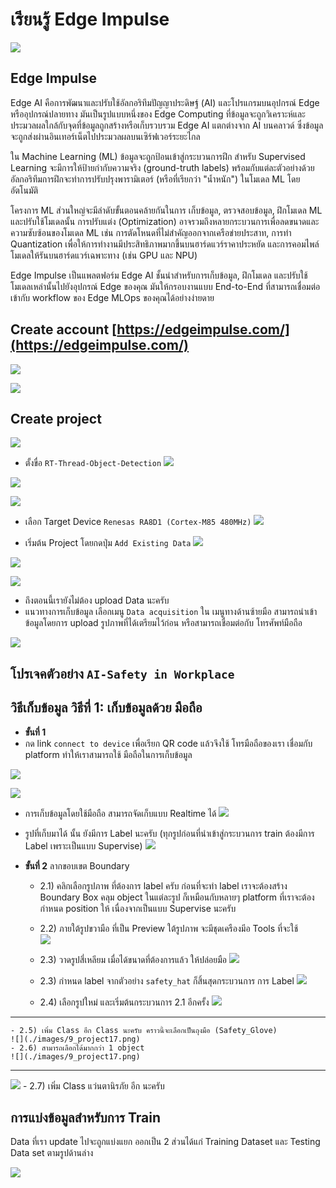 # เรียนรู้ Edge Impulse

![](./images/9_edge_impulse.png)

## Edge Impulse
Edge AI คือการพัฒนาและปรับใช้อัลกอริทึมปัญญาประดิษฐ์ (AI) และโปรแกรมบนอุปกรณ์ Edge หรืออุปกรณ์ปลายทาง มันเป็นรูปแบบหนึ่งของ Edge Computing ที่ข้อมูลจะถูกวิเคราะห์และประมวลผลใกล้กับจุดที่ข้อมูลถูกสร้างหรือเก็บรวบรวม Edge AI แตกต่างจาก AI บนคลาวด์ ซึ่งข้อมูลจะถูกส่งผ่านอินเทอร์เน็ตไปประมวลผลบนเซิร์ฟเวอร์ระยะไกล

ใน Machine Learning (ML) ข้อมูลจะถูกป้อนเข้าสู่กระบวนการฝึก สำหรับ Supervised Learning จะมีการให้ป้ายกำกับความจริง (ground-truth labels) พร้อมกับแต่ละตัวอย่างด้วย อัลกอริทึมการฝึกจะทำการปรับปรุงพารามิเตอร์ (หรือที่เรียกว่า "น้ำหนัก") ในโมเดล ML โดยอัตโนมัติ

โครงการ ML ส่วนใหญ่จะมีลำดับขั้นตอนคล้ายกันในการ เก็บข้อมูล, ตรวจสอบข้อมูล, ฝึกโมเดล ML และปรับใช้โมเดลนั้น การปรับแต่ง (Optimization) อาจรวมถึงหลายกระบวนการเพื่อลดขนาดและความซับซ้อนของโมเดล ML เช่น การตัดโหนดที่ไม่สำคัญออกจากเครือข่ายประสาท, การทำ Quantization เพื่อให้การทำงานมีประสิทธิภาพมากขึ้นบนฮาร์ดแวร์ราคาประหยัด และการคอมไพล์โมเดลให้รันบนฮาร์ดแวร์เฉพาะทาง (เช่น GPU และ NPU)

Edge Impulse เป็นแพลตฟอร์ม Edge AI ชั้นนำสำหรับการเก็บข้อมูล, ฝึกโมเดล และปรับใช้โมเดลเหล่านั้นไปยังอุปกรณ์ Edge ของคุณ มันให้กรอบงานแบบ End-to-End ที่สามารถเชื่อมต่อเข้ากับ workflow ของ Edge MLOps ของคุณได้อย่างง่ายดาย

## Create account [https://edgeimpulse.com/](https://edgeimpulse.com/)

![](./images/9_edge_impulse_web.png)  

![](./images/9_login.png)

## Create project

![](./images/9_create_new_project.png)

- ตั้งขื่อ ``RT-Thread-Object-Detection``
![](./images/9_project1.png)

![](./images/9_project2.png)

![](./images/9_project3.png)

- เลือก Target Device ``Renesas RA8D1 (Cortex-M85 480MHz)``
![](./images/9_project4.png)

- เริ่มต้น Project โดยกดปุ่ม ``Add Existing Data`` 
![](./images/9_project5.png)

![](./images/9_project6.png)

![](./images/9_project7.png)

- ถึงตอนนี้เรายังไม่ต้อง upload Data นะครับ 
- แนวทางการเก็บข้อมูล เลือกเมนู ``Data acquisition`` ใน เมนูทางด้านซ้ายมือ สามารถนำเข้าข้อมูลโดยการ upload รูปภาพที่ได้เตรียมไว้ก่อน หรือสามารถเชื่อมต่อกับ โทรศัพท์มือถือ 
  
![](./images/9_project8.png)

## โปรเจคตัวอย่าง ``AI-Safety in Workplace``

## วิธีเก็บข้อมูล วิธีที่ 1: เก็บข้อมูลด้วย มือถือ
- **ขั้นที่ 1**
- กด link ``connect to device`` เพื่อเรียก QR code แล้วจึงใช้ โทรมือถือของเรา เชื่อมกับ platform ทำให้เราสามารถใช้ มือถือในการเก็บข้อมูล

![](./images/9_project9.png)

![](./images/9_project10.png)

- การเก็บข้อมูลโดยใช้มือถือ สามารถจัดเก็บแบบ Realtime ได้
![](./images/9_project11.png)

- รูปที่เก็บมาได้ นั้น ยังมีการ Label นะครับ (ทุกรูปก่อนที่นำเข้าสู่กระบวนการ train ต้องมีการ Label เพราะเป็นแบบ Supervise)
![](./images/9_project12.png)

- **ขั้นที่ 2** ลากขอบเขต Boundary
    - 2.1) คลิกเลือกรูปภาพ ที่ต้องการ label ครับ ก่อนที่จะทำ label เราจะต้องสร้าง Boundary Box คลุม object ในแต่ละรูป ก็เหมือนกับหลายๆ platform ที่เราจะต้องกำหนด position ให้ เนื่องจากเป็นแบบ Supervise นะครับ 
    - 2.2) ภายใต้รูปขวามือ ที่เป็น Preview ใต้รูปภาพ จะมีชุดเครืองมีอ Tools  ที่จะใช้  
    ![](./images/9_project13.png)

    - 2.3) วาดรูปสี่เหลียม เมื่อได้ขนาดที่ต้องการแล้ว ให้ปล่อยมือ
    ![](./images/9_project14.png)
    - 2.3) กำหนด label จากตัวอย่าง ``safety_hat`` ก็สิ้นสุดกระบวนการ การ Label
    ![](./images/9_project15.png)
    - 2.4) เลือกรูปใหม่ และเริ่มต้นกระบวนการ 2.1 อีกครั้ง
    ![](./images/9_project16.png)
---
    - 2.5) เพิ่ม Class อีก Class นะครับ คราวนี้จะเลือกเป็นถุงมือ (Safety_Glove)
    ![](./images/9_project17.png)
    - 2.6) สามารถเลือกได้มากกว่า 1 object
    ![](./images/9_project17.png)
    
--- 
![](./images/safety_class.jpg)
    - 2.7) เพิ่ม Class แว่นตานิรภัย อีก นะครับ

## การแบ่งข้อมูลสำหรับการ Train
Data ที่เรา update ไปจะถูกแบ่งแยก ออกเป็น 2 ส่วนได้แก่ Training Dataset และ Testing Data set ตามรูปด้านล่าง

![](./images/9_project20.png)